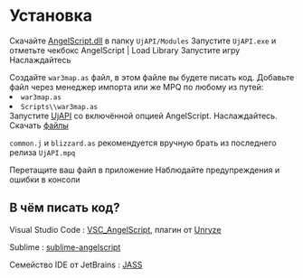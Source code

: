 # Установка

<procedure>
<title>Как пользоваться?</title>
<step>

Скачайте [AngelScript.dll](https://github.com/UnryzeC/WC3_AngelScript/releases/latest/download/AngelScript.dll) в
папку `UjAPI/Modules`
</step>
<step>
Запустите <code>UjAPI.exe</code> и отметьте чекбокс <ui-path>AngelScript | Load Library</ui-path>
</step>
<step>
Запустите игру
</step>
<step>
Наслаждайтесь
</step>
</procedure>

<procedure>
<title>Как программировать?</title>
<step>
Создайте <code>war3map.as</code> файл, в этом файле вы будете писать код.
</step>
<step>
Добавьте файл через менеджер импорта или же MPQ по любому из путей:
<list>
<li><code>war3map.as</code></li>    
<li><code>Scripts\\war3map.as</code></li>
</list>
</step>
<step>
Запустите <a href="https://xgm.guru/p/ujapi">UjAPI</a> со включённой опцией <ui-path>AngelScript</ui-path>.
</step>
<step>
Наслаждайтесь.
</step>
</procedure>

<procedure>
<title>Как тестировать?</title>
<step>
Скачать <a href="https://github.com/UnryzeC/WC3_AngelScript/tree/main/Parser">файлы</a>
<tip>
    <p>
        <code>common.j</code> и <code>blizzard.as</code> рекомендуется вручную брать из последнего релиза <code>UjAPI.mpq</code>
    </p>
</tip>
</step>
<step>
Перетащите ваш файл в приложение
</step>
<step>
Наблюдайте предупреждения и ошибки в консоли
</step>
</procedure>

## В чём писать код?

Visual Studio Code
: [VSC_AngelScript](https://github.com/UnryzeC/VSC_AngelScript), плагин от [Unryze](https://xgm.guru/user/Unryze)

Sublime
: [sublime-angelscript](https://github.com/wronex/sublime-angelscript)

Семейство IDE от JetBrains
: [JASS](https://plugins.jetbrains.com/plugin/23120-jass)




